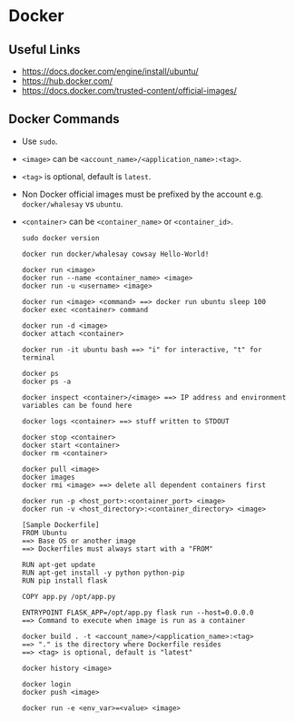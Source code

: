 # Docker
## Useful Links
- https://docs.docker.com/engine/install/ubuntu/
- https://hub.docker.com/
- https://docs.docker.com/trusted-content/official-images/

## Docker Commands
- Use `sudo`.
- `<image>` can be `<account_name>/<application_name>:<tag>`.
- `<tag>` is optional, default is `latest`.
- Non Docker official images must be prefixed by the account e.g. `docker/whalesay` vs `ubuntu`.
- `<container>` can be `<container_name>` or `<container_id>`.

  ```
  sudo docker version
  
  docker run docker/whalesay cowsay Hello-World!
  
  docker run <image>
  docker run --name <container_name> <image>
  docker run -u <username> <image>
  
  docker run <image> <command> ==> docker run ubuntu sleep 100
  docker exec <container> command
  
  docker run -d <image>
  docker attach <container>
  
  docker run -it ubuntu bash ==> "i" for interactive, "t" for terminal
  
  docker ps
  docker ps -a
  
  docker inspect <container>/<image> ==> IP address and environment variables can be found here
  
  docker logs <container> ==> stuff written to STDOUT
  
  docker stop <container>
  docker start <container>
  docker rm <container>
  
  docker pull <image>
  docker images
  docker rmi <image> ==> delete all dependent containers first
  
  docker run -p <host_port>:<container_port> <image>
  docker run -v <host_directory>:<container_directory> <image>
  ```
  ```
  [Sample Dockerfile]
  FROM Ubuntu
  ==> Base OS or another image
  ==> Dockerfiles must always start with a "FROM"
  
  RUN apt-get update
  RUN apt-get install -y python python-pip
  RUN pip install flask
  
  COPY app.py /opt/app.py
  
  ENTRYPOINT FLASK_APP=/opt/app.py flask run --host=0.0.0.0
  ==> Command to execute when image is run as a container
  ```
  ```
  docker build . -t <account_name>/<application_name>:<tag>
  ==> "." is the directory where Dockerfile resides
  ==> <tag> is optional, default is "latest"
  
  docker history <image>
  
  docker login
  docker push <image>
  
  docker run -e <env_var>=<value> <image>
  ```
